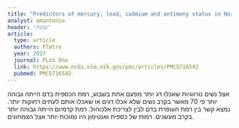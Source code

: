 ```yaml
---
title: "Predictors of mercury, lead, cadmium and antimony status in Norwegian never-pregnant women of fertile age"
analyst: amantonio
header: 'שונות'
article:
  type: article
  authors: Fløtre
  year: 2017
  journal: PLoS One
  link: https://www.ncbi.nlm.nih.gov/pmc/articles/PMC5716542
  pubmed: PMC5716542
---
```


אצל נשים נורווגיות שאכלו דג יותר מפעם אחת בשבוע, רמת הכספית בדם הייתה גבוהה יותר פי 70 מאשר בקרב נשים שלא אכלו דגים או שאכלו אותם לעתים רחוקות יותר. נמצא קשר בין רמת העופרת בדם לבין לצריכת אלכוהול. רמת קדמיום הייתה גבוהה יותר בקרב מעשנים. רמות של כספית ואנטימון היו נמוכות יותר אצל הצמחונים.
